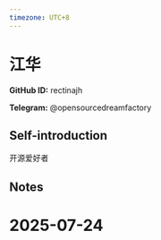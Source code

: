 ```yaml
---
timezone: UTC+8
---
```


# 江华

**GitHub ID:** rectinajh

**Telegram:** @opensourcedreamfactory

## Self-introduction

开源爱好者

## Notes

<!-- Content_START -->

# 2025-07-24

<!-- Content_END -->
